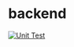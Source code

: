 # backend
[![Unit Test](https://github.com/B3-PaperLess/backend/actions/workflows/django.yml/badge.svg)](https://github.com/B3-PaperLess/backend/actions/workflows/django.yml)